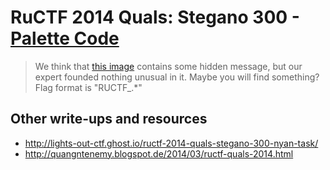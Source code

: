 # RuCTF 2014 Quals: Stegano 300 - [Palette Code](https://github.com/HackerDom/ructf-2014-quals/tree/master/tasks/palette_code)

> We think that [this image](nyan-task.png) contains some hidden message, but our expert founded nothing unusual in it. Maybe you will find something?
> Flag format is "RUCTF\_.\*"

## Other write-ups and resources

* <http://lights-out-ctf.ghost.io/ructf-2014-quals-stegano-300-nyan-task/>
* <http://quangntenemy.blogspot.de/2014/03/ructf-quals-2014.html>
